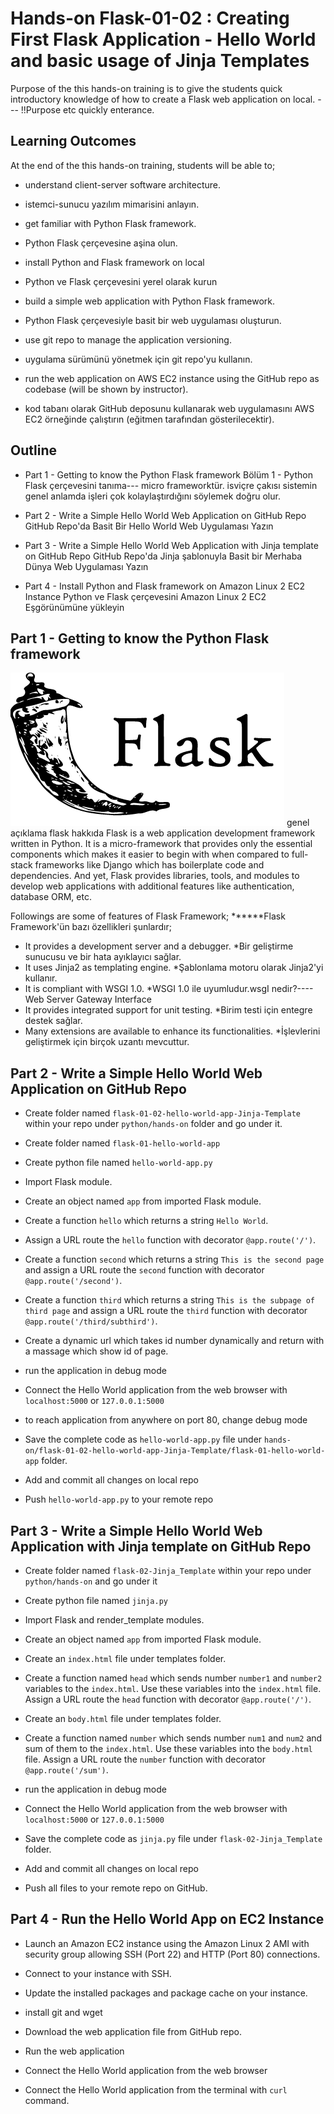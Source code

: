 # Hands-on Flask-01-02 : Creating First Flask Application - Hello World and basic usage of Jinja Templates

Purpose of the this hands-on training is to give the students quick introductory knowledge of how to create a Flask web application on local. --- !!Purpose etc quickly enterance.

## Learning Outcomes

At the end of the this hands-on training, students will be able to;

- understand client-server software architecture.
- istemci-sunucu yazılım mimarisini anlayın.

- get familiar with Python Flask framework.
- Python Flask çerçevesine aşina olun.

- install Python and Flask framework on local
- Python ve Flask çerçevesini yerel olarak kurun

- build a simple web application with Python Flask framework.
- Python Flask çerçevesiyle basit bir web uygulaması oluşturun.

- use git repo to manage the application versioning.
- uygulama sürümünü yönetmek için git repo'yu kullanın.

- run the web application on AWS EC2 instance using the GitHub repo as codebase (will be shown by instructor).
- kod tabanı olarak GitHub deposunu kullanarak web uygulamasını AWS EC2 örneğinde çalıştırın (eğitmen tarafından gösterilecektir).

## Outline

- Part 1 - Getting to know the Python Flask framework
   Bölüm 1 - Python Flask çerçevesini tanıma--- micro frameworktür. isviçre çakısı
    sistemin genel anlamda işleri çok kolaylaştırdığını söylemek doğru olur.


- Part 2 - Write a Simple Hello World Web Application on GitHub Repo
   GitHub Repo'da Basit Bir Hello World Web Uygulaması Yazın

- Part 3 - Write a Simple Hello World Web Application with Jinja template on GitHub Repo
   GitHub Repo'da Jinja şablonuyla Basit bir Merhaba Dünya Web Uygulaması Yazın

- Part 4 - Install Python and Flask framework on Amazon Linux 2 EC2 Instance
   Python ve Flask çerçevesini Amazon Linux 2 EC2 Eşgörünümüne yükleyin

## Part 1 - Getting to know the Python Flask framework

![Flask](./flask.png)
genel açıklama flask hakkıda
Flask is a web application development framework written in Python. It is a micro-framework that provides only the essential components which makes it easier to begin with when compared to full-stack frameworks like Django which has boilerplate code and dependencies.
And yet, Flask provides libraries, tools, and modules to develop web applications with additional features like authentication, database ORM, etc.

Followings are some of features of Flask Framework;
******Flask Framework'ün bazı özellikleri şunlardır;
- It provides a development server and a debugger.
*Bir geliştirme sunucusu ve bir hata ayıklayıcı sağlar.
- It uses Jinja2 as templating engine.
*Şablonlama motoru olarak Jinja2'yi kullanır.
- It is compliant with WSGI 1.0.
*WSGI 1.0 ile uyumludur.wsgI nedir?---- Web Server Gateway Interface
- It provides integrated support for unit testing.
*Birim testi için entegre destek sağlar.
- Many extensions are available to enhance its functionalities.
*İşlevlerini geliştirmek için birçok uzantı mevcuttur.


## Part 2 - Write a Simple Hello World Web Application on GitHub Repo

- Create folder named `flask-01-02-hello-world-app-Jinja-Template` within your repo under `python/hands-on` folder and go under it.

- Create folder named `flask-01-hello-world-app`

- Create python file named `hello-world-app.py`

- Import Flask module.

- Create an object named `app` from imported Flask module.

- Create a function `hello` which returns a string `Hello World`.

- Assign a URL route the `hello` function with decorator `@app.route('/')`.

- Create a function `second` which returns a string `This is the second page` and assign a URL route the `second` function with decorator `@app.route('/second')`. 

- Create a function `third` which returns a string `This is the subpage of third page` and assign a URL route the `third` function with decorator `@app.route('/third/subthird')`. 

- Create a dynamic url which takes id number dynamically and return with a massage which show id of page.

- run the application in debug mode

- Connect the Hello World application from the web browser with `localhost:5000` or `127.0.0.1:5000`

- to reach application from anywhere on port 80, change debug mode

- Save the complete code as `hello-world-app.py` file under `hands-on/flask-01-02-hello-world-app-Jinja-Template/flask-01-hello-world-app` folder.

- Add and commit all changes on local repo

- Push `hello-world-app.py` to your remote repo


## Part 3 - Write a Simple Hello World Web Application with Jinja template on GitHub Repo

- Create folder named `flask-02-Jinja_Template` within your repo under `python/hands-on` and go under it

- Create python file named `jinja.py`

- Import Flask and render_template modules.

- Create an object named `app` from imported Flask module.

- Create an `index.html` file under templates folder.

- Create a function named `head` which sends number `number1` and `number2` variables to the `index.html`. Use these variables into the `index.html` file. Assign a URL route the `head` function with decorator `@app.route('/')`.

- Create an `body.html` file under templates folder.

- Create a function named `number` which sends number `num1` and `num2` and sum of them to the `index.html`. Use these variables into the `body.html` file. Assign a URL route the `number` function with decorator `@app.route('/sum')`.

- run the application in debug mode

- Connect the Hello World application from the web browser with `localhost:5000` or `127.0.0.1:5000`

- Save the complete code as `jinja.py` file under `flask-02-Jinja_Template` folder.

- Add and commit all changes on local repo

- Push all files to your remote repo on GitHub.

## Part 4 - Run the Hello World App on EC2 Instance

- Launch an Amazon EC2 instance using the Amazon Linux 2 AMI with security group allowing SSH (Port 22) and HTTP (Port 80) connections.

- Connect to your instance with SSH.

- Update the installed packages and package cache on your instance.

- install git and wget

- Download the web application file from GitHub repo.

- Run the web application

- Connect the Hello World application from the web browser

- Connect the Hello World application from the terminal with `curl` command.

